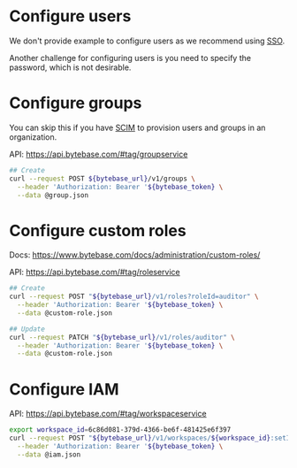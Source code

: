# Configure users

We don't provide example to configure users as we recommend using [SSO](https://www.bytebase.com/docs/administration/sso/overview/).

Another challenge for configuring users is you need to specify the password, which is not desirable.

# Configure groups

You can skip this if you have [SCIM](https://www.bytebase.com/docs/administration/scim/overview/) to
provision users and groups in an organization.

API: https://api.bytebase.com/#tag/groupservice

```bash
## Create
curl --request POST ${bytebase_url}/v1/groups \
  --header 'Authorization: Bearer '${bytebase_token} \
  --data @group.json
```

# Configure custom roles

Docs: https://www.bytebase.com/docs/administration/custom-roles/

API: https://api.bytebase.com/#tag/roleservice

```bash
## Create
curl --request POST "${bytebase_url}/v1/roles?roleId=auditor" \
  --header 'Authorization: Bearer '${bytebase_token} \
  --data @custom-role.json
```

```bash
## Update
curl --request PATCH "${bytebase_url}/v1/roles/auditor" \
  --header 'Authorization: Bearer '${bytebase_token} \
  --data @custom-role.json
```

# Configure IAM

API: https://api.bytebase.com/#tag/workspaceservice

```bash
export workspace_id=6c86d081-379d-4366-be6f-481425e6f397
curl --request POST "${bytebase_url}/v1/workspaces/${workspace_id}:setIamPolicy" \
  --header 'Authorization: Bearer '${bytebase_token} \
  --data @iam.json
```
